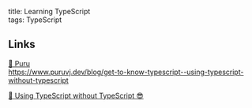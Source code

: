 title: Learning TypeScript  
tags: TypeScript

## Links

[👤 Puru](https://www.puruvj.dev/)  
https://www.puruvj.dev/blog/get-to-know-typescript--using-typescript-without-typescript

[📝 Using TypeScript without TypeScript 😎](https://www.puruvj.dev/blog/get-to-know-typescript--using-typescript-without-typescript)
